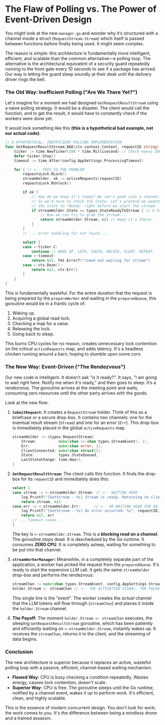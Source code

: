 # The Flaw of Polling vs. The Power of Event-Driven Design

You might look at the new `manager.go` and wonder why it’s structured with a channel inside a struct (`RequestStream.Stream`) which itself is passed between functions before finally being used. It might seem complex.

The reason is simple: this architecture is fundamentally more intelligent, efficient, and scalable than the common alternative—a polling loop. The alternative is the architectural equivalent of a security guard repeatedly running to the front gate every 10 seconds to see if a package has arrived. Our way is letting the guard sleep soundly at their desk until the delivery driver rings the bell.

### The Old Way: Inefficient Polling ("Are We There Yet?")

Let's imagine for a moment we had designed `GetRequestResultStream` using a naive polling strategy. It would be a disaster. The client would call the function, and to get the result, it would have to constantly check if the workers were done yet.

It would look something like this **(this is a hypothetical bad example, not our actual code)**:

```go
// A HYPOTHETICAL, INEFFICIENT POLLING IMPLEMENTATION
func GetRequestResultStream_BAD(ctx context.Context, requestID string) (<-chan types.StreamEvent, error) {
	ticker := time.NewTicker(100 * time.Millisecond) // Check every 100ms
	defer ticker.Stop()
	timeout := time.After(config.AppSettings.ProcessingTimeout)

	for { // <-- THIS IS THE PROBLEM
		requestsLock.RLock()
		streamHolder, ok := activeRequests[requestID]
		requestsLock.RUnlock()

		if ok {
            // How do we know it's ready? We can't peek into a channel.
            // So we'd have to check the State. Let's pretend we update
            // the state to 'Ready' right before we start the stream.
			if streamHolder.State == types.StateReadyToStream { // A FAKE STATE
				// Now we can try to grab the stream...
                return streamHolder.Stream, nil // Hope it's there!
			}
		}
		// ... error handling for not found ...

		select {
		case <-ticker.C:
			continue // WAKE UP, LOCK, CHECK, UNLOCK, SLEEP. REPEAT.
		case <-timeout:
			return nil, fmt.Errorf("timed out waiting for stream")
		case <-ctx.Done():
			return nil, ctx.Err()
		}
	}
}
```

This is fundamentally wasteful. For the entire duration that the request is being prepared by the `prepareWorker` and waiting in the `preparedQueue`, this goroutine would be in a frantic cycle of:
1.  Waking up.
2.  Acquiring a global read lock.
3.  Checking a map for a value.
4.  Releasing the lock.
5.  Going back to sleep.

This burns CPU cycles for no reason, creates unnecessary lock contention on the critical `activeRequests` map, and adds latency. It's a headless chicken running around a barn, hoping to stumble upon some corn.

### The New Way: Event-Driven ("The Rendezvous")

Our new code is intelligent. It doesn't ask "is it ready?". It says, "I am going to wait right here. Notify me when it's ready," and then goes to sleep. It’s a rendezvous. The goroutine arrives at the meeting point and waits, consuming zero resources until the other party arrives with the goods.

Look at the new flow:

1.  **`SubmitRequest`:** It creates a `RequestStream` holder. Think of this as a briefcase or a secure drop-box. It contains two channels: one for the eventual result stream (`Stream`) and one for an error (`Err`). This drop-box is immediately placed in the global `activeRequests` map.
    ```go
	streamHolder := &types.RequestStream{
		Stream:          make(chan (<-chan types.StreamEvent), 1),
		Err:             make(chan error, 1),
		ClientConnected: make(chan struct{}),
		State:           types.StateQueued,
		LastStateChange: time.Now(),
	}
    ```

2.  **`GetRequestResultStream`:** The client calls this function. It finds the drop-box for its `requestID` and immediately does this:
    ```go
    select {
	case stream := <-streamHolder.Stream: // <-- WAITING HERE
		log.Printf("[GetStream - %s] Stream is ready. Returning to client.", requestID)
		return stream, nil
	case err := <-streamHolder.Err:      // <-- OR WAITING HERE FOR AN ERROR
		log.Printf("[GetStream - %s] An error occurred: %v", requestID, err)
		return nil, err
    // ... timeout cases ...
    }
    ```
    The key is `<-streamHolder.Stream`. This is a **blocking read on a channel**. The goroutine stops dead. It is descheduled by the Go runtime. It consumes **ZERO CPU**. It is completely asleep, waiting for something to be put into that channel.

3.  **`streamWorkerManager`:** Meanwhile, in a completely separate part of the application, a worker has picked the request from the `preparedQueue`. It's ready to start the expensive LLM call. It gets the same `streamHolder` drop-box and performs the rendezvous:
    ```go
    streamChan := make(chan types.StreamEvent, config.AppSettings.StreamTokenBuffer)
    holder.Stream <- streamChan // <-- THE ACTIVATION SIGNAL. THE PACKAGE IS DROPPED.
    ```
    This single line is the "event". The worker creates the *actual* channel that the LLM tokens will flow through (`streamChan`) and places it inside the `holder.Stream` channel.

4.  **The Payoff:** The moment `holder.Stream <- streamChan` executes, the sleeping `GetRequestResultStream` goroutine, which has been patiently and efficiently waiting on `<-streamHolder.Stream`, instantly wakes up. It receives the `streamChan`, returns it to the client, and the streaming of data begins.

### Conclusion

The new architecture is superior because it replaces an active, wasteful polling loop with a passive, efficient, channel-based waiting mechanism.

*   **Flawed Way:** CPU is busy checking a condition repeatedly. Wastes energy, causes lock contention, doesn't scale.
*   **Superior Way:** CPU is free. The goroutine sleeps until the Go runtime, notified by a channel event, wakes it up to perform work. It's efficient, clean, and highly scalable.

This is the essence of modern concurrent design. You don't look for work; the work comes to you. It's the difference between being a mindless drone and a trained assassin.
